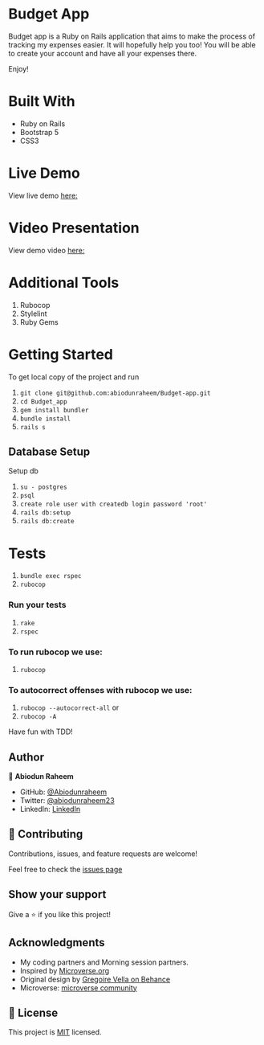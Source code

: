 # Budget App

Budget app is a Ruby on Rails application that aims to make the process of tracking my expenses easier. It will hopefully help you too! You will be able to create your account and have all your expenses there. 


Enjoy!

# Built With
 - Ruby on Rails
 - Bootstrap 5
 - CSS3

# Live Demo
View live demo [here:](https://abiodun-budget-app.herokuapp.com/)

# Video Presentation
View demo video [here:](https://drive.google.com/file/d/1cjMUQLhJVqjVY7mtJBejNro5kONyexnC/view?usp=sharing)

# Additional Tools
  1. Rubocop
  2. Stylelint
  3. Ruby Gems

# Getting Started
To get local copy of the project and run

1. ``git clone git@github.com:abiodunraheem/Budget-app.git``
2. ``cd Budget_app``
3. ``gem install bundler``
4. ``bundle install``
5. ``rails s``

## Database Setup
Setup db

1. ``su - postgres``
2. ``psql``
3. ``create role user with createdb login password 'root'``
4. ``rails db:setup``
5. ``rails db:create``

# Tests

1. ``bundle exec rspec``
2. ``rubocop``

### Run your tests

1. ``rake``
2. ``rspec``

### To run rubocop we use:

1. `rubocop`

### To autocorrect offenses with rubocop we use:
1. `rubocop --autocorrect-all` or
2. `rubocop -A`

Have fun with TDD!

## Author

👤 **Abiodun Raheem**
- GitHub: [@Abiodunraheem](https://github.com/Abiodunraheem)
- Twitter: [@abiodunraheem23](https://twitter.com/abiodunraheem23)
- LinkedIn: [LinkedIn](https://www.linkedin.com/in/abiodun-raheem)



## 🤝 Contributing

Contributions, issues, and feature requests are welcome!

Feel free to check the [issues page](https://github.com/abiodunraheem/Budget-app/issues)

## Show your support

Give a ⭐️ if you like this project!

## Acknowledgments
- My coding partners and Morning session partners.
- Inspired by [Microverse.org](https://www.microverse.org)
- Original design by [Gregoire Vella on Behance](https://www.behance.net/gregoirevella)
- Microverse: [microverse community](https://github.com/microverseinc)

## 📝 License

This project is [MIT](./MIT.md) licensed.
